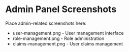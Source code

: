 # Admin Panel Screenshots

Place admin-related screenshots here:
- user-management.png - User management interface
- role-management.png - Role administration
- claims-management.png - User claims management